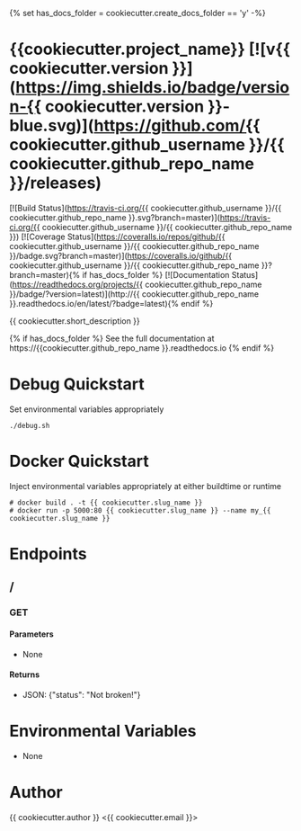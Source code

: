 {% set has_docs_folder = cookiecutter.create_docs_folder == 'y' -%}


# {{cookiecutter.project_name}} [![v{{ cookiecutter.version }}](https://img.shields.io/badge/version-{{ cookiecutter.version }}-blue.svg)](https://github.com/{{ cookiecutter.github_username }}/{{ cookiecutter.github_repo_name }}/releases)

[![Build Status](https://travis-ci.org/{{ cookiecutter.github_username }}/{{ cookiecutter.github_repo_name }}.svg?branch=master)](https://travis-ci.org/{{ cookiecutter.github_username }}/{{ cookiecutter.github_repo_name }}) [![Coverage Status](https://coveralls.io/repos/github/{{ cookiecutter.github_username }}/{{ cookiecutter.github_repo_name }}/badge.svg?branch=master)](https://coveralls.io/github/{{ cookiecutter.github_username }}/{{ cookiecutter.github_repo_name }}?branch=master){% if has_docs_folder %} [![Documentation Status](https://readthedocs.org/projects/{{ cookiecutter.github_repo_name }}/badge/?version=latest)](http://{{ cookiecutter.github_repo_name }}.readthedocs.io/en/latest/?badge=latest){% endif %}

{{ cookiecutter.short_description }}

{% if has_docs_folder %}
See the full documentation at https://{{cookiecutter.github_repo_name }}.readthedocs.io
{% endif %}

# Debug Quickstart
Set environmental variables appropriately
```
./debug.sh
```

# Docker Quickstart
Inject environmental variables appropriately at either buildtime or runtime
```
# docker build . -t {{ cookiecutter.slug_name }}
# docker run -p 5000:80 {{ cookiecutter.slug_name }} --name my_{{ cookiecutter.slug_name }}
```

# Endpoints
## /
### GET
#### Parameters
* None
#### Returns
* JSON: {"status": "Not broken!"}

# Environmental Variables
* None

# Author
{{ cookiecutter.author }} <{{ cookiecutter.email }}>
